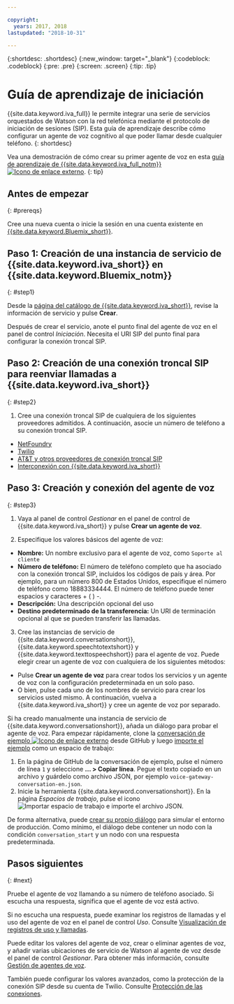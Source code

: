 ```yaml
---

copyright:
  years: 2017, 2018
lastupdated: "2018-10-31"

---
```


{:shortdesc: .shortdesc}
{:new_window: target="_blank"}
{:codeblock: .codeblock}
{:pre: .pre}
{:screen: .screen}
{:tip: .tip}

# Guía de aprendizaje de iniciación
{{site.data.keyword.iva_full}} le permite integrar una serie de servicios orquestados de Watson con la red telefónica mediante el protocolo de iniciación de sesiones (SIP). Esta guía de aprendizaje describe cómo configurar un agente de voz cognitivo al que poder llamar desde cualquier teléfono.
{: shortdesc}

Vea una demostración de cómo crear su primer agente de voz en esta [guía de aprendizaje de {{site.data.keyword.iva_full_notm}}![Icono de enlace externo](../../icons/launch-glyph.svg "Icono de enlace externo")](https://developer.ibm.com/tv/building-voice-enabled-cognitive-applications-with-watson/).
{: tip}

## Antes de empezar
{: #prereqs}

Cree una nueva cuenta o inicie la sesión en una cuenta existente en [{{site.data.keyword.Bluemix_short}}](https://console.bluemix.net/).

## Paso 1: Creación de una instancia de servicio de {{site.data.keyword.iva_short}} en {{site.data.keyword.Bluemix_notm}}
{: #step1}

Desde la [página del catálogo de {{site.data.keyword.iva_short}}](https://console.bluemix.net/catalog/services/voice-agent-with-watson), revise la información de servicio y pulse **Crear**.

Después de crear el servicio, anote el punto final del agente de voz en el panel de control _Iniciación_. Necesita el URI SIP del punto final para configurar la conexión troncal SIP.

## Paso 2: Creación de una conexión troncal SIP para reenviar llamadas a {{site.data.keyword.iva_short}}
{: #step2}

1. Cree una conexión troncal SIP de cualquiera de los siguientes proveedores admitidos. A continuación, asocie un número de teléfono a su conexión troncal SIP.

  * [NetFoundry](connect-SIP.html#NetFoundry-setup)
  * [Twilio](connect-SIP.html#twilio-setup)
  * [AT&T y otros proveedores de conexión troncal SIP](connect-SIP.html#att-other)
  * [Interconexión con {{site.data.keyword.iva_short}}](connect-SIP.html#peering)

## Paso 3: Creación y conexión del agente de voz
{: #step3}

1. Vaya al panel de control _Gestionar_ en el panel de control de {{site.data.keyword.iva_short}} y pulse **Crear un agente de voz**.

2. Especifique los valores básicos del agente de voz:
  * **Nombre:** Un nombre exclusivo para el agente de voz, como `Soporte al cliente`
  * **Número de teléfono:** El número de teléfono completo que ha asociado con la conexión troncal SIP, incluidos los códigos de país y área. Por ejemplo, para un número 800 de Estados Unidos, especifique el número de teléfono como 18883334444. El número de teléfono puede tener espacios y caracteres + ( ) -.
  * **Descripción:** Una descripción opcional del uso
  * **Destino predeterminado de la transferencia:** Un URI de terminación opcional al que se pueden transferir las llamadas. 

3. Cree las instancias de servicio de {{site.data.keyword.conversationshort}}, {{site.data.keyword.speechtotextshort}} y {{site.data.keyword.texttospeechshort}} para el agente de voz. Puede elegir crear un agente de voz con cualquiera de los siguientes métodos:
  * Pulse **Crear un agente de voz** para crear todos los servicios y un agente de voz con la configuración predeterminada en un solo paso.
  * O bien, pulse cada uno de los nombres de servicio para crear los servicios usted mismo. A continuación, vuelva a {{site.data.keyword.iva_short}} y cree un agente de voz por separado.

   Si ha creado manualmente una instancia de servicio de {{site.data.keyword.conversationshort}}, añada un diálogo para probar el agente de voz.  Para empezar rápidamente, clone la [conversación de ejemplo ![Icono de enlace externo](../../icons/launch-glyph.svg "Icono de enlace externo")](https://github.com/WASdev/sample.voice.gateway/blob/master/conversation/voice-gateway-conversation-en.json) desde GitHub y luego [importe el ejemplo](../conversation/configure-workspace.html#creating-workspaces) como un espacio de trabajo:

   1. En la página de GitHub de la conversación de ejemplo, pulse el número de línea `1` y seleccione **... > Copiar línea**. Pegue el texto copiado en un archivo y guárdelo como archivo JSON, por ejemplo `voice-gateway-conversation-en.json`.
   2. Inicie la herramienta {{site.data.keyword.conversationshort}}. En la página _Espacios de trabajo_, pulse el icono ![Importar espacio de trabajo](../conversation/images/workspace_import.png) e importe el archivo JSON.

  De forma alternativa, puede [crear su propio diálogo](../conversation/dialog-build.html) para simular el entorno de producción. Como mínimo, el diálogo debe contener un nodo con la condición `conversation_start` y un nodo con una respuesta predeterminada.


## Pasos siguientes
{: #next}

Pruebe el agente de voz llamando a su número de teléfono asociado. Si escucha una respuesta, significa que el agente de voz está activo.

Si no escucha una respuesta, puede examinar los registros de llamadas y el uso del agente de voz en el panel de control _Uso_. Consulte [Visualización de registros de uso y llamadas](logging.html).

Puede editar los valores del agente de voz, crear o eliminar agentes de voz, y añadir varias ubicaciones de servicio de Watson al agente de voz desde el panel de control _Gestionar_. Para obtener más información, consulte [Gestión de agentes de voz](managing.html).

También puede configurar los valores avanzados, como la protección de la conexión SIP desde su cuenta de Twilio. Consulte [Protección de las conexiones](secure-trunking.html).
